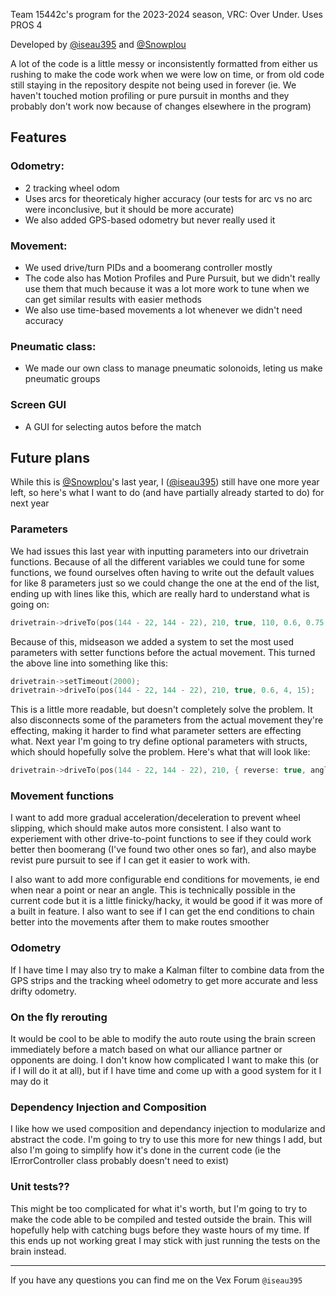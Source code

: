 Team 15442c's program for the 2023-2024 season, VRC: Over Under. Uses PROS 4

Developed by [@iseau395](https://github.com/iseau395) and [@Snowplou](https://github.com/Snowplou)

A lot of the code is a little messy or inconsistently formatted from either us rushing to make the code work when we were low on time, or from old code still staying in the repository
despite not being used in forever (ie. We haven't touched motion profiling or pure pursuit in months and they probably don't work now because of changes elsewhere in the program)

## Features

### Odometry:
* 2 tracking wheel odom
* Uses arcs for theoreticaly higher accuracy (our tests for arc vs no arc were inconclusive, but it should be more accurate)
* We also added GPS-based odometry but never really used it

### Movement:
* We used drive/turn PIDs and a boomerang controller mostly
* The code also has Motion Profiles and Pure Pursuit, but we didn't really use them that much because it was a lot more work to tune when we can get similar results with easier methods
* We also use time-based movements a lot whenever we didn't need accuracy

### Pneumatic class:
* We made our own class to manage pneumatic solonoids, leting us make pneumatic groups

### Screen GUI
* A GUI for selecting autos before the match

## Future plans

While this is [@Snowplou](https://github.com/Snowplou)'s last year, I ([@iseau395](https://github.com/iseau395)) still have one more year left, so here's what I want to do (and have partially already started to do) for next year

### Parameters
We had issues this last year with inputting parameters into our drivetrain functions. Because of all the different variables we could tune for some functions, we found ourselves often having to write out the default values for like 8 parameters just so we could change the one at the end of the list, ending up with lines like this, which are really hard to understand what is going on:
```cpp
drivetrain->driveTo(pos(144 - 22, 144 - 22), 210, true, 110, 0.6, 0.75, false, 4, 2000, 15);
```
Because of this, midseason we added a system to set the most used parameters with setter functions before the actual movement. This turned the above line into something like this:
```cpp
drivetrain->setTimeout(2000);
drivetrain->driveTo(pos(144 - 22, 144 - 22), 210, true, 0.6, 4, 15);
```
This is a little more readable, but doesn't completely solve the problem. It also disconnects some of the parameters from the actual movement they're effecting, making it harder to find what parameter setters are effecting what. Next year I'm going to try define optional parameters with structs, which should hopefully solve the problem. Here's what that will look like:
```cpp
drivetrain->driveTo(pos(144 - 22, 144 - 22), 210, { reverse: true, angle_correction: 15 });
```

### Movement functions
I want to add more gradual acceleration/deceleration to prevent wheel slipping, which should make autos more consistent. I also want to experiement with other drive-to-point functions to see if they could work better then boomerang (I've found two other ones so far), and also maybe revist pure pursuit to see if I can get it easier to work with. 

I also want to add more configurable end conditions for movements, ie end when near a point or near an angle. This is technically possible in the current code but it is a little finicky/hacky, it would be good if it was more of a built in feature. I also want to see if I can get the end conditions to chain better into the movements after them to make routes smoother

### Odometry
If I have time I may also try to make a Kalman filter to combine data from the GPS strips and the tracking wheel odometry to get more accurate and less drifty odometry.

### On the fly rerouting
It would be cool to be able to modify the auto route using the brain screen immediately before a match based on what our alliance partner or opponents are doing. I don't know how complicated I want to make this (or if I will do it at all), but if I have time and come up with a good system for it I may do it

### Dependency Injection and Composition
I like how we used composition and dependancy injection to modularize and abstract the code. I'm going to try to use this more for new things I add, but also I'm going to simplify how it's done in the current code (ie the IErrorController class probably doesn't need to exist)

### Unit tests??
This might be too complicated for what it's worth, but I'm going to try to make the code able to be compiled and tested outside the brain. This will hopefully help with catching bugs before they waste hours of my time. If this ends up not working great I may stick with just running the tests on the brain instead.

---

If you have any questions you can find me on the Vex Forum `@iseau395`